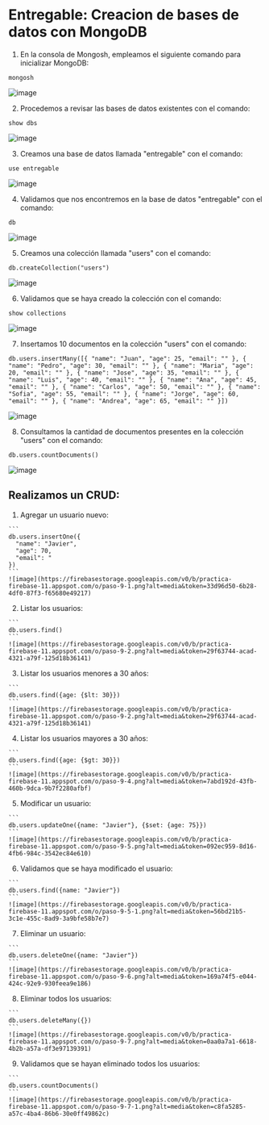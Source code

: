 # Entregable: Creacion de bases de datos con MongoDB

1. En la consola de Mongosh, empleamos el siguiente comando para inicializar MongoDB:

  ```
  mongosh
  ```
  ![image](https://firebasestorage.googleapis.com/v0/b/practica-firebase-11.appspot.com/o/paso-1.png?alt=media&token=33a71683-3c72-4c32-bab2-6ace5f57af09)

2. Procedemos a revisar las bases de datos existentes con el comando:

  ```
  show dbs
  ```
   ![image](https://firebasestorage.googleapis.com/v0/b/practica-firebase-11.appspot.com/o/paso-2.png?alt=media&token=31a931d3-b0d2-447e-aeb5-1175dbc002a3)

3. Creamos una base de datos llamada "entregable" con el comando:

  ```
  use entregable
  ```
  ![image](https://firebasestorage.googleapis.com/v0/b/practica-firebase-11.appspot.com/o/paso-3.png?alt=media&token=73ad41bd-3478-45ec-a334-ca4bae9c3f15)

4. Validamos que nos encontremos en la base de datos "entregable" con el comando:

  ```
  db
  ```
  ![image](https://firebasestorage.googleapis.com/v0/b/practica-firebase-11.appspot.com/o/paso-4.png?alt=media&token=73104145-8851-487a-8459-769900310815)

5. Creamos una colección llamada "users" con el comando:

  ```
  db.createCollection("users")
  ```
  ![image](https://firebasestorage.googleapis.com/v0/b/practica-firebase-11.appspot.com/o/paso-5.png?alt=media&token=53725056-c6af-4fe1-9fe7-79bbdecb930b)

6. Validamos que se haya creado la colección con el comando:

  ```
  show collections
  ```
  ![image](https://firebasestorage.googleapis.com/v0/b/practica-firebase-11.appspot.com/o/paso-6.png?alt=media&token=782dab8c-78bc-444c-bc20-102917e56b67)

7. Insertamos 10 documentos en la colección "users" con el comando:

  ```
  db.users.insertMany([{ "name": "Juan", "age": 25, "email": "" }, { "name": "Pedro", "age": 30, "email": "" }, { "name": "Maria", "age": 20, "email": "" }, { "name": "Jose", "age": 35, "email": "" }, { "name": "Luis", "age": 40, "email": "" }, { "name": "Ana", "age": 45, "email": "" }, { "name": "Carlos", "age": 50, "email": "" }, { "name": "Sofia", "age": 55, "email": "" }, { "name": "Jorge", "age": 60, "email": "" }, { "name": "Andrea", "age": 65, "email": "" }])
  ```
  ![image](https://firebasestorage.googleapis.com/v0/b/practica-firebase-11.appspot.com/o/paso-7.png?alt=media&token=74e68ac1-b28f-4b6d-a1c1-adb8599a7450)

8. Consultamos la cantidad de documentos presentes en la colección "users" con el comando:

  ```
  db.users.countDocuments()
  ```
  ![image](https://firebasestorage.googleapis.com/v0/b/practica-firebase-11.appspot.com/o/paso-8.png?alt=media&token=d58bc826-c955-4a1e-9921-8f44c74ce5c7)

## Realizamos un CRUD: 

  1. Agregar un usuario nuevo:
  
    ```
    db.users.insertOne({
      "name": "Javier",
      "age": 70,
      "email": "
    })
    ```
    ![image](https://firebasestorage.googleapis.com/v0/b/practica-firebase-11.appspot.com/o/paso-9-1.png?alt=media&token=33d96d50-6b28-4df0-87f3-f65680e49217)

  2. Listar los usuarios:
  
    ```
    db.users.find()
    ```
    ![image](https://firebasestorage.googleapis.com/v0/b/practica-firebase-11.appspot.com/o/paso-9-2.png?alt=media&token=29f63744-acad-4321-a79f-125d18b36141)

  3. Listar los usuarios menores a 30 años: 
  
    ```
    db.users.find({age: {$lt: 30}})
    ```
    ![image](https://firebasestorage.googleapis.com/v0/b/practica-firebase-11.appspot.com/o/paso-9-2.png?alt=media&token=29f63744-acad-4321-a79f-125d18b36141)

  4. Listar los usuarios mayores a 30 años:
  
    ```
    db.users.find({age: {$gt: 30}})
    ```
    ![image](https://firebasestorage.googleapis.com/v0/b/practica-firebase-11.appspot.com/o/paso-9-4.png?alt=media&token=7abd192d-43fb-460b-9dca-9b7f2280afbf)

  5. Modificar un usuario: 
    
    ```
    db.users.updateOne({name: "Javier"}, {$set: {age: 75}})
    ```
    ![image](https://firebasestorage.googleapis.com/v0/b/practica-firebase-11.appspot.com/o/paso-9-5.png?alt=media&token=092ec959-8d16-4fb6-984c-3542ec84e610)

  6. Validamos que se haya modificado el usuario:
    
    ```
    db.users.find({name: "Javier"})
    ```
    ![image](https://firebasestorage.googleapis.com/v0/b/practica-firebase-11.appspot.com/o/paso-9-5-1.png?alt=media&token=56bd21b5-3c1e-455c-8ad9-3a9bfe58b7e7)

  7. Eliminar un usuario:
  
    ```
    db.users.deleteOne({name: "Javier"})
    ```
    ![image](https://firebasestorage.googleapis.com/v0/b/practica-firebase-11.appspot.com/o/paso-9-6.png?alt=media&token=169a74f5-e044-424c-92e9-930feea9e186)

  8. Eliminar todos los usuarios:
  
    ```
    db.users.deleteMany({})
    ```
    ![image](https://firebasestorage.googleapis.com/v0/b/practica-firebase-11.appspot.com/o/paso-9-7.png?alt=media&token=0aa0a7a1-6618-4b2b-a57a-df3e97139391)

  9. Validamos que se hayan eliminado todos los usuarios:
    
    ```
    db.users.countDocuments()
    ```
    ![image](https://firebasestorage.googleapis.com/v0/b/practica-firebase-11.appspot.com/o/paso-9-7-1.png?alt=media&token=c8fa5285-a57c-4ba4-86b6-30e0ff49862c)